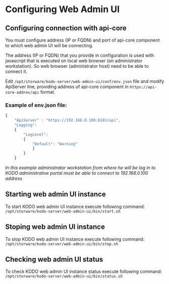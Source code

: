 # Configuring Web Admin UI

## Configuring connection with api-core <a id="configuring-connection-with-api-core"></a>

You must configure address \(IP or FQDN\) and port of api-core component to which web admin UI will be connecting.

The address \(IP or FQDN\) that you provide in configuration is used with javascript that is executed on local web browser \(on administrator workstation\). So web browser \(administrator host\) need to be able to connect it.

Edit `/opt/storware/kodo-server/web-admin-ui/conf/env.json` file and modify ApiServer line, providing address of api-core component in `https://api-core-addres/api` format.

### Example of env.json file: <a id="example-of-env-json-file"></a>

```javascript
{ 
    "ApiServer" : "https://192.168.0.100:8181/api",     
    "Logging": 
    {         
        "LogLevel": 
        {             
            "Default": "Warning"         
            }     
        } 
    }
```

_In this example administrator workstation from where he will be log in to KODO administrative portal must be able to connect to 192.168.0.100 address_

## Starting web admin UI instance <a id="starting-web-admin-ui-instance"></a>

To start KODO web admin UI instance execute following command: `/opt/storware/kodo-server/web-admin-ui/bin/start.sh`

## Stoping web admin UI instance <a id="stoping-web-admin-ui-instance"></a>

To stop KODO web admin UI instance execute following command: `/opt/storware/kodo-server/web-admin-ui/bin/stop.sh`

## Checking web admin UI status <a id="checking-web-admin-ui-status"></a>

To check KODO web admin UI instance status execute following command: `/opt/storware/kodo-server/web-admin-ui/bin/status.sh`

